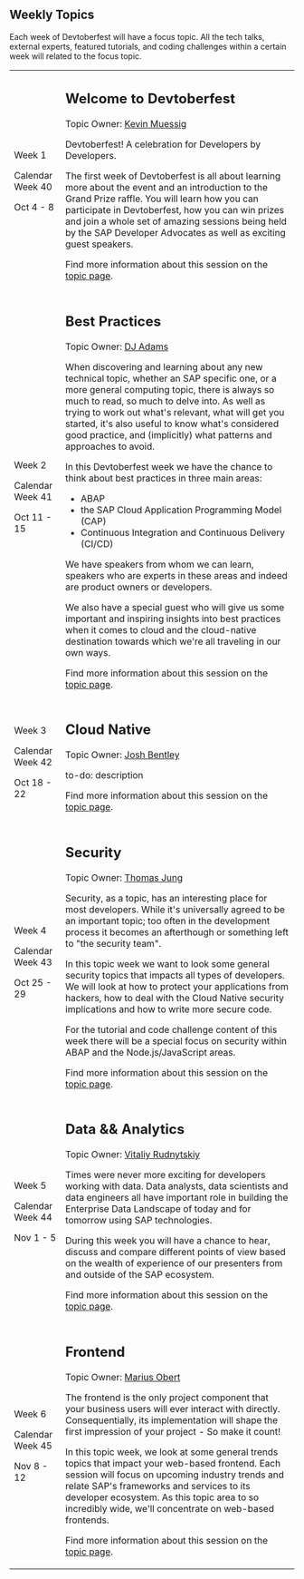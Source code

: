 ## Weekly Topics

Each week of Devtoberfest will have a focus topic.  All the tech talks, external experts, featured tutorials, and coding challenges within a certain week will related to the focus topic.

<!-- [Current Week's Content](#Build-Week) -->

<table>
<tr>
<td>
<p><b><!--CURRENT WEEK--></b></p>
<p>Week 1</p>
<p>Calendar Week 40</p>
<p>Oct 4 - 8</p>
</td>
<td>

## Welcome to Devtoberfest

Topic Owner: [Kevin Muessig](https://github.com/KevinMuessig)

Devtoberfest! A celebration for Developers by Developers.

The first week of Devtoberfest is all about learning more about the event and an introduction to the Grand Prize raffle. You will learn how you can participate in Devtoberfest, how you can win prizes and join a whole set of amazing sessions being held by the SAP Developer Advocates as well as exciting guest speakers.

Find more information about this session on the [topic page](Week1_Welcome/README.md).
</td>
</tr>

<tr>
<td>
<p><b><!--CURRENT WEEK--></b></p>
<p>Week 2</p>
<p>Calendar Week 41</p>
<p>Oct 11 - 15</p>
</td>
<td>

## Best Practices

Topic Owner: [DJ Adams](https://github.com/qmacro)

When discovering and learning about any new technical topic, whether an SAP specific one, or a more general computing topic, there is always so much to read, so much to delve into. As well as trying to work out what's relevant, what will get you started, it's also useful to know what's considered good practice, and (implicitly) what patterns and approaches to avoid.

In this Devtoberfest week we have the chance to think about best practices in three main areas:

* ABAP
* the SAP Cloud Application Programming Model (CAP)
* Continuous Integration and Continuous Delivery (CI/CD)

We have speakers from whom we can learn, speakers who are experts in these areas and indeed are product owners or developers.

We also have a special guest who will give us some important and inspiring insights into best practices when it comes to cloud and the cloud-native destination towards which we're all traveling in our own ways.

Find more information about this session on the [topic page](Week2_Best_Practices/README.md).
</td>
</tr>

<tr>
<td>
<p><b><!--CURRENT WEEK--></b></p>
<p>Week 3</p>
<p>Calendar Week 42</p>
<p>Oct 18 - 22</p>
</td>
<td>

## Cloud Native

Topic Owner: [Josh Bentley](https://github.com/jarjarbentley)

to-do: description

Find more information about this session on the [topic page](Week3_Cloud_Native/README.md).
</td>
</tr>

<tr>
<td>
<p><b><!--CURRENT WEEK--></b></p>
<p>Week 4</p>
<p>Calendar Week 43</p>
<p>Oct 25 - 29</p>
</td>
<td>

## Security

Topic Owner: [Thomas Jung](https://github.com/jung-thomas)

Security, as a topic, has an interesting place for most developers.  While it's universally agreed to be an important topic; too often in the development process it becomes an afterthough or something left to "the security team".

In this topic week we want to look some general security topics that impacts all types of developers. We will look at how to protect your applications from hackers, how to deal with the Cloud Native security implications and how to write more secure code.

For the tutorial and code challenge content of this week there will be a special focus on security within ABAP and the Node.js/JavaScript areas.

Find more information about this session on the [topic page](Week4_Security/README.md).
</td>
</tr>

<tr>
<td>
<p><b><!--CURRENT WEEK--></b></p>
<p>Week 5</p>
<p>Calendar Week 44</p>
<p>Nov 1 - 5</p>
</td>
<td>

## Data && Analytics

Topic Owner: [Vitaliy Rudnytskiy](https://github.com/Sygyzmundovych)

Times were never more exciting for developers working with data. Data analysts, data scientists and data engineers all have important role in building the Enterprise Data Landscape of today and for tomorrow using SAP technologies.

During this week you will have a chance to hear, discuss and compare different points of view based on the wealth of experience of our presenters from and outside of the SAP ecosystem.

Find more information about this session on the [topic page](Week5_Data/README.md).
</td>
</tr>

<tr>
<td>
<p><b><!--CURRENT WEEK--></b></p>
<p>Week 6</p>
<p>Calendar Week 45</p>
<p>Nov 8 - 12</p>
</td>
<td>

## Frontend

Topic Owner: [Marius Obert](https://github.com/IObert)

The frontend is the only project component that your business users will ever interact with directly. Consequentially, its implementation will shape the first impression of your project - So make it count!

In this topic week, we look at some general trends topics that impact your web-based frontend. Each session will focus on upcoming industry trends and relate SAP's frameworks and services to its developer ecosystem. As this topic area to so incredibly wide, we'll concentrate on web-based frontends.

Find more information about this session on the [topic page](Week6_Frontend/README.md).
</td>
</tr>

</table>
